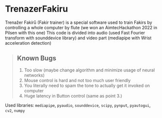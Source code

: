 # TrenazerFakiru
Trenažer Fakírů (Fakir trainer) is a special software used to train Fakirs by controlling a whole computer by flute (we won an AimtecHackathon 2022 in Pilsen with this one)
This code is divided into audio (used Fast Fourier transform with sounddevice library) and video part (mediapipe with Wrist acceleration detection)

> ## Known Bugs
> 1. Too slow (maybe change algorithm and minimize usage of neural networks)
> 2. Mouse control is hard and not too much user friendly
> 3. You literally need to spam the tone to actually get it invoked on computer
> 4. Huge latency in Button control (same as point 3.)

Used libraries: `mediapipe`, `pyaudio`, `sounddevice`, `scipy`, `pynput`, `pyautogui`, `cv2`, `numpy`
